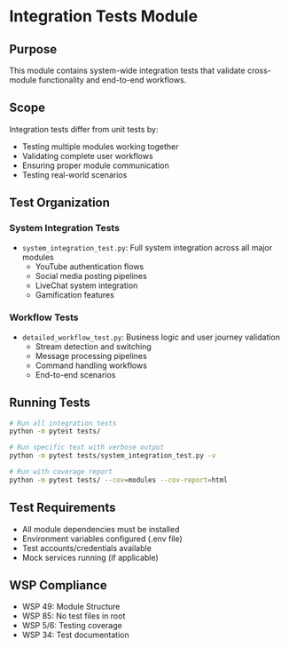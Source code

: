 # Integration Tests Module

## Purpose
This module contains system-wide integration tests that validate cross-module functionality and end-to-end workflows.

## Scope
Integration tests differ from unit tests by:
- Testing multiple modules working together
- Validating complete user workflows
- Ensuring proper module communication
- Testing real-world scenarios

## Test Organization

### System Integration Tests
- `system_integration_test.py`: Full system integration across all major modules
  - YouTube authentication flows
  - Social media posting pipelines
  - LiveChat system integration
  - Gamification features

### Workflow Tests
- `detailed_workflow_test.py`: Business logic and user journey validation
  - Stream detection and switching
  - Message processing pipelines
  - Command handling workflows
  - End-to-end scenarios

## Running Tests

```bash
# Run all integration tests
python -m pytest tests/

# Run specific test with verbose output
python -m pytest tests/system_integration_test.py -v

# Run with coverage report
python -m pytest tests/ --cov=modules --cov-report=html
```

## Test Requirements
- All module dependencies must be installed
- Environment variables configured (.env file)
- Test accounts/credentials available
- Mock services running (if applicable)

## WSP Compliance
- WSP 49: Module Structure
- WSP 85: No test files in root
- WSP 5/6: Testing coverage
- WSP 34: Test documentation